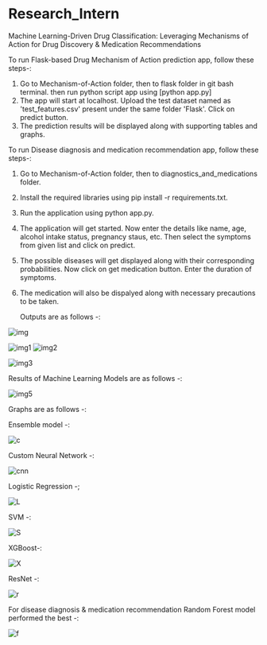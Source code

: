 # Research_Intern
Machine Learning-Driven Drug Classification: Leveraging Mechanisms of Action for Drug Discovery &amp; Medication Recommendations

To run Flask-based Drug Mechanism of Action prediction app, follow these steps-:
1) Go to Mechanism-of-Action folder, then to flask folder in git bash terminal. then run python script app using    [python app.py]
2) The app will start at localhost. Upload the test dataset named as 'test_features.csv' present under the same folder 'Flask'. Click on predict button.
3) The prediction results will be displayed along with supporting tables and graphs.

To run Disease diagnosis and medication recommendation app, follow these steps-:
1) Go to Mechanism-of-Action folder, then to diagnostics_and_medications folder.
2) Install the required libraries using pip install -r requirements.txt.
3) Run the application using python app.py.
4) The application will get started. Now enter the details like name, age, alcohol intake status, pregnancy staus, etc. Then select the symptoms from given list and click on predict.
5) The possible diseases will get displayed along with their corresponding probabilities. Now click on get medication button. Enter the duration of symptoms.
6) The medication will also be dispalyed along with necessary precautions to be taken.

   Outputs are as follows -:

   
![img](https://github.com/AshishSingh08/Research_Intern/assets/101579954/14361b5a-2f26-4140-b5bb-34f18f21f082)

![img1](https://github.com/AshishSingh08/Research_Intern/assets/101579954/45c81392-b88b-404c-af95-2e5643dc018e)
![img2](https://github.com/AshishSingh08/Research_Intern/assets/101579954/b18bdc83-b593-4a25-9714-580f45d1aa06)

![img3](https://github.com/AshishSingh08/Research_Intern/assets/101579954/c8c31473-219c-4587-a7f1-09144315abc7)


Results of Machine Learning Models are as follows -:

![img5](https://github.com/AshishSingh08/Research_Intern/assets/101579954/fc7a08d4-c438-4f84-a5ca-84811c9b4530)


Graphs are as follows -:

Ensemble model -:


![c](https://github.com/AshishSingh08/Research_Intern/assets/101579954/eb0a26ed-e4ba-4908-8662-545ab6a6c0f9)

Custom Neural Network -:


![cnn](https://github.com/AshishSingh08/Research_Intern/assets/101579954/c2cfdcb2-87e8-4661-9cd2-1c2ff4d8776f)


Logistic Regression -;


![L](https://github.com/AshishSingh08/Research_Intern/assets/101579954/0703a160-be5c-4a42-826b-c092f0225292)


SVM -:


![S](https://github.com/AshishSingh08/Research_Intern/assets/101579954/65c95953-bf88-4c4e-a15a-b172313f599e)


XGBoost-:


![X](https://github.com/AshishSingh08/Research_Intern/assets/101579954/6def2c9f-80b8-43ec-8997-06fe08039413)


ResNet -:


![r](https://github.com/AshishSingh08/Research_Intern/assets/101579954/febf9f70-6f07-4b8b-b193-88f7eba4029d)


For disease diagnosis & medication recommendation Random Forest model performed the best -:


![f](https://github.com/AshishSingh08/Research_Intern/assets/101579954/b13b103c-8b69-459a-a3ea-3bd0ac7b7d0d)





